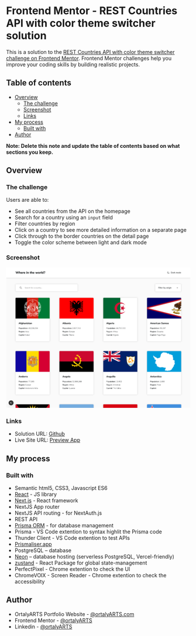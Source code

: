 # Frontend Mentor - REST Countries API with color theme switcher solution

This is a solution to the [REST Countries API with color theme switcher challenge on Frontend Mentor](https://www.frontendmentor.io/challenges/rest-countries-api-with-color-theme-switcher-5cacc469fec04111f7b848ca). Frontend Mentor challenges help you improve your coding skills by building realistic projects. 

## Table of contents

- [Overview](#overview)
  - [The challenge](#the-challenge)
  - [Screenshot](#screenshot)
  - [Links](#links)
- [My process](#my-process)
  - [Built with](#built-with)
- [Author](#author)

**Note: Delete this note and update the table of contents based on what sections you keep.**

## Overview

### The challenge

Users are able to:

- See all countries from the API on the homepage
- Search for a country using an `input` field
- Filter countries by region
- Click on a country to see more detailed information on a separate page
- Click through to the border countries on the detail page
- Toggle the color scheme between light and dark mode 

### Screenshot

![](./screenshot.png)

### Links

- Solution URL: [Github](https://github.com/ortalyarts/frontendmentor-rest-countries-api)
- Live Site URL: [Preview App](https://frontendmentor-rest-countries-api-nu.vercel.app/)

## My process

### Built with

- Semantic html5, CSS3, Javascript ES6
- [React](https://reactjs.org/) - JS library
- [Next.js](https://nextjs.org/) - React framework
- NextJS App router
- NextJS API routing - for NextAuth.js
- REST API
- [Prisma ORM](https://www.prisma.io/docs/getting-started/setup-prisma/add-to-existing-project/relational-databases-typescript-postgresql) - for database management 
- Prisma - VS Code extention to syntax highlit the Prisma code
- Thunder Client - VS Code extention to test APIs
- [Prismaliser.app](https://d.docs.live.net/965CA39A0E977287/prismaliser.app)
- PostgreSQL – database
- [Neon](https://neon.tech/) – database hosting (serverless PostgreSQL, Vercel-friendly)
- [zustand](https://www.npmjs.com/package/zustand) - React Package for global state-management 
- PerfectPixel - Chrome extention to check the UI
- ChromeVOIX - Screen Reader - Chrome extention to check the accessibility


## Author

- OrtalyARTS Portfolio Website - [@ortalyARTS.com](https://ortaly.com/)
- Frontend Mentor - [@ortalyARTS](https://www.frontendmentor.io/profile/ortalyARTS)
- Linkedin - [@ortalyARTS](www.linkedin.com/in/ortalyarts) 
